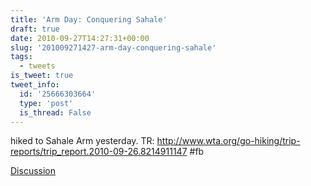 ```yaml
---
title: 'Arm Day: Conquering Sahale'
draft: true
date: 2010-09-27T14:27:31+00:00
slug: '201009271427-arm-day-conquering-sahale'
tags:
  - tweets
is_tweet: true
tweet_info:
  id: '25666303664'
  type: 'post'
  is_thread: False
---
```




hiked to Sahale Arm yesterday. TR: http://www.wta.org/go-hiking/trip-reports/trip_report.2010-09-26.8214911147 #fb

[Discussion](https://x.com/sytelus/status/25666303664)
